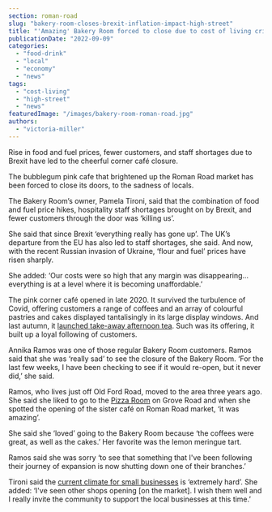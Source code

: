 ```yaml
---
section: roman-road
slug: "bakery-room-closes-brexit-inflation-impact-high-street"
title: "'Amazing' Bakery Room forced to close due to cost of living crisis and Brexit"
publicationDate: "2022-09-09"
categories: 
  - "food-drink"
  - "local"
  - "economy"
  - "news"
tags: 
  - "cost-living"
  - "high-street"
  - "news"
featuredImage: "/images/bakery-room-roman-road.jpg"
authors: 
  - "victoria-miller"
---
```


Rise in food and fuel prices, fewer customers, and staff shortages due to Brexit have led to the cheerful corner café closure.

The bubblegum pink cafe that brightened up the Roman Road market has been forced to close its doors, to the sadness of locals. 

The Bakery Room’s owner, Pamela Tironi, said that the combination of food and fuel price hikes, hospitality staff shortages brought on by Brexit, and fewer customers through the door was ‘killing us’. 

She said that since Brexit ‘everything really has gone up’. The UK’s departure from the EU has also led to staff shortages, she said. And now, with the recent Russian invasion of Ukraine, ‘flour and fuel’ prices have risen sharply.

She added: ‘Our costs were so high that any margin was disappearing… everything is at a level where it is becoming unaffordable.’

The pink corner café opened in late 2020. It survived the turbulence of Covid, offering customers a range of coffees and an array of colourful pastries and cakes displayed tantalisingly in its large display windows. And last autumn, it [launched take-away afternoon tea](https://romanroadlondon.com/bakery-room-afternoon-tea-takeaway/). Such was its offering, it built up a loyal following of customers. 

Annika Ramos was one of those regular Bakery Room customers. Ramos said that she was ‘really sad’ to see the closure of the Bakery Room. ‘For the last few weeks, I have been checking to see if it would re-open, but it never did,’ she said.

Ramos, who lives just off Old Ford Road, moved to the area three years ago. She said she liked to go to the [Pizza Room](https://romanroadlondon.com/pizza-room-delivery-app-launch-party/) on Grove Road and when she spotted the opening of the sister café on Roman Road market, ‘it was amazing’.

She said she ‘loved’ going to the Bakery Room because ‘the coffees were great, as well as the cakes.’ Her favorite was the lemon meringue tart. 

Ramos said she was sorry ‘to see that something that I've been following their journey of expansion is now shutting down one of their branches.’

Tironi said the [current climate for small businesses](https://www.theguardian.com/money/2022/aug/19/uk-small-businesses-forced-to-close-by-soaring-energy-bills) is ‘extremely hard’. She added: ‘I've seen other shops opening \[on the market\]. I wish them well and I really invite the community to support the local businesses at this time.’ 


